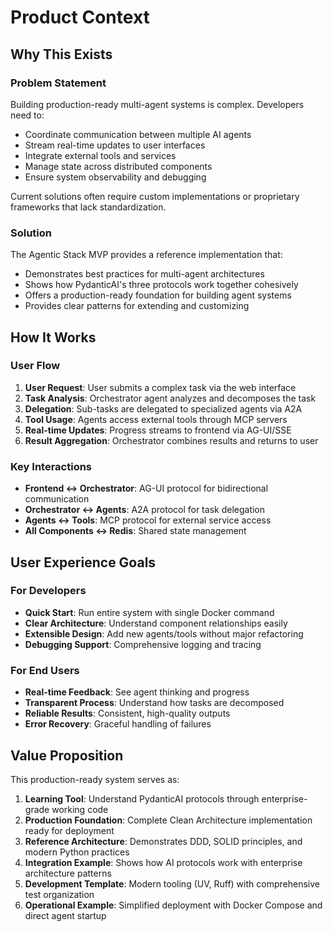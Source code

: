 # Product Context

## Why This Exists

### Problem Statement
Building production-ready multi-agent systems is complex. Developers need to:
- Coordinate communication between multiple AI agents
- Stream real-time updates to user interfaces
- Integrate external tools and services
- Manage state across distributed components
- Ensure system observability and debugging

Current solutions often require custom implementations or proprietary frameworks that lack standardization.

### Solution
The Agentic Stack MVP provides a reference implementation that:
- Demonstrates best practices for multi-agent architectures
- Shows how PydanticAI's three protocols work together cohesively
- Offers a production-ready foundation for building agent systems
- Provides clear patterns for extending and customizing

## How It Works

### User Flow
1. **User Request**: User submits a complex task via the web interface
2. **Task Analysis**: Orchestrator agent analyzes and decomposes the task
3. **Delegation**: Sub-tasks are delegated to specialized agents via A2A
4. **Tool Usage**: Agents access external tools through MCP servers
5. **Real-time Updates**: Progress streams to frontend via AG-UI/SSE
6. **Result Aggregation**: Orchestrator combines results and returns to user

### Key Interactions
- **Frontend ↔ Orchestrator**: AG-UI protocol for bidirectional communication
- **Orchestrator ↔ Agents**: A2A protocol for task delegation
- **Agents ↔ Tools**: MCP protocol for external service access
- **All Components ↔ Redis**: Shared state management

## User Experience Goals

### For Developers
- **Quick Start**: Run entire system with single Docker command
- **Clear Architecture**: Understand component relationships easily
- **Extensible Design**: Add new agents/tools without major refactoring
- **Debugging Support**: Comprehensive logging and tracing

### For End Users
- **Real-time Feedback**: See agent thinking and progress
- **Transparent Process**: Understand how tasks are decomposed
- **Reliable Results**: Consistent, high-quality outputs
- **Error Recovery**: Graceful handling of failures

## Value Proposition
This production-ready system serves as:
1. **Learning Tool**: Understand PydanticAI protocols through enterprise-grade working code
2. **Production Foundation**: Complete Clean Architecture implementation ready for deployment
3. **Reference Architecture**: Demonstrates DDD, SOLID principles, and modern Python practices
4. **Integration Example**: Shows how AI protocols work with enterprise architecture patterns
5. **Development Template**: Modern tooling (UV, Ruff) with comprehensive test organization
6. **Operational Example**: Simplified deployment with Docker Compose and direct agent startup